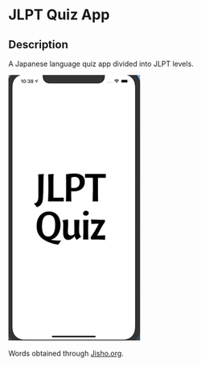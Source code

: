 #  JLPT Quiz App

## Description

A Japanese language quiz app divided into JLPT levels.

![](example.gif)

Words obtained through [Jisho.org](https://jisho.org/).
